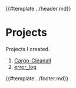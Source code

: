 {{#template ../header.md}}

# Projects

Projects I created.

1. [Cargo-Cleanall](./cargo-cleanall/README.md)
2. [error_log](./error_log.md)

{{#template ../footer.md}}

